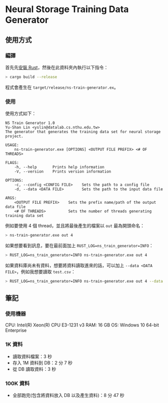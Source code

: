# Neural Storage Training Data Generator

## 使用方式

### 編譯

首先先[安裝 Rust][1]，然後在此資料夾內執行以下指令：

```bash
> cargo build --release
```

程式會產生在 `target/release/ns-train-generator.ex`。

### 使用

使用方式如下：

```
NS Train Generator 1.0
Yu-Shan Lin <yslin@datalab.cs.nthu.edu.tw>
The generator that generates the training data set for neural storage project.

USAGE:
    ns-train-generator.exe [OPTIONS] <OUTPUT FILE PREFIX> <# OF THREADS>

FLAGS:
    -h, --help       Prints help information
    -V, --version    Prints version information

OPTIONS:
    -c, --config <CONFIG FILE>    Sets the path to a config file
    -d, --data <DATA FILE>        Sets the path to the input data file

ARGS:
    <OUTPUT FILE PREFIX>    Sets the prefix name/path of the output data file
    <# OF THREADS>          Sets the number of threads generating training data set
```

例如要使用 4 個 thread，並且將最後產生的檔案以 `out` 最為開頭命名：

```bash
> ns-train-generator.exe out 4
```

如果想要看到訊息，要在最前面加上 `RUST_LOG=ns_train_generator=INFO`：

```bash
> RUST_LOG=ns_train_generator=INFO ns-train-generator.exe out 4
```

如果資料庫尚未有資料，想要將資料讀取進來的話，可以加上 `--data <DATA FILE>`，例如我想要讀取 `test.csv`：

```bash
> RUST_LOG=ns_train_generator=INFO ns-train-generator.exe out 4 --data test.csv
```

## 筆記

### 使用機器

CPU: Intel(R) Xeon(R) CPU E3-1231 v3
RAM: 16 GB
OS: Windows 10 64-bit Enterprise

### 1K 資料

- 讀取資料檔案：3 秒
- 存入 1M 資料到 DB：2 分 7 秒
- 從 DB 讀取資料：3 秒

### 100K 資料

- 全部跑完(包含將資料放入 DB 以及產生資料)：8 分 47 秒

[1]: https://rustup.rs/